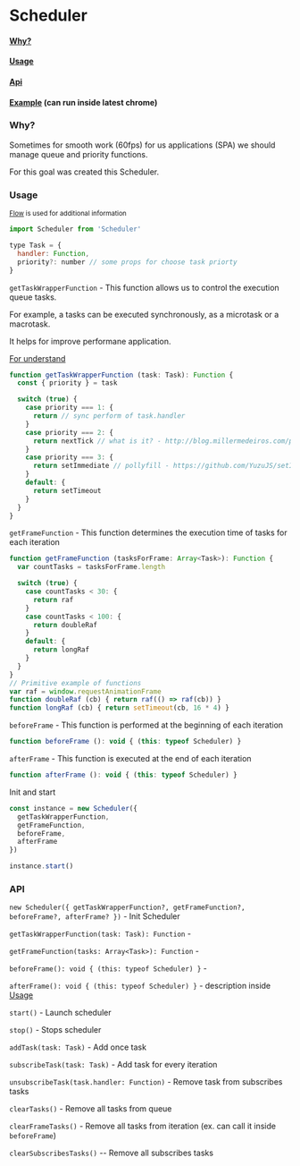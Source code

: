 # Scheduler

#### [Why?](#user-content-why-1)
#### [Usage](#user-content-usage-1)
#### [Api](#user-content-api-1)
#### [Example](https://gist.github.com/AStaroverov/ddface9819748924d609105d97331826) (can run inside latest chrome)


### Why?

Sometimes for smooth work (60fps) for us applications (SPA) we should manage queue and priority functions.

For this goal was created this Scheduler.

### Usage
<sup>[Flow](https://flow.org/) is used for additional information</sup>

```javascript
import Scheduler from 'Scheduler'

type Task = {
  handler: Function,
  priority?: number // some props for choose task priorty
}
```


``getTaskWrapperFunction`` - This function allows us to control the execution queue tasks.

For example, a tasks can be executed synchronously, as a microtask or a macrotask.

It helps for improve performane application.

[For understand](https://jakearchibald.com/2015/tasks-microtasks-queues-and-schedules/)
```javascript
function getTaskWrapperFunction (task: Task): Function {
  const { priority } = task

  switch (true) {
    case priority === 1: {
      return // sync perform of task.handler
    }
    case priority === 2: {
      return nextTick // what is it? - http://blog.millermedeiros.com/promise-nexttick/
    }
    case priority === 3: {
      return setImmediate // pollyfill - https://github.com/YuzuJS/setImmediate
    }
    default: {
      return setTimeout
    }
  }
}
```


``getFrameFunction`` - This function determines the execution time of tasks for each iteration
```javascript
function getFrameFunction (tasksForFrame: Array<Task>): Function {
  var countTasks = tasksForFrame.length

  switch (true) {
    case countTasks < 30: {
      return raf
    }
    case countTasks < 100: {
      return doubleRaf
    }
    default: {
      return longRaf
    }
  }
}
// Primitive example of functions
var raf = window.requestAnimationFrame
function doubleRaf (cb) { return raf(() => raf(cb)) }
function longRaf (cb) { return setTimeout(cb, 16 * 4) }
```


``beforeFrame`` - This function is performed at the beginning of each iteration
```javascript
function beforeFrame (): void { (this: typeof Scheduler) }
```

``afterFrame`` - This function is executed at the end of each iteration
```javascript
function afterFrame (): void { (this: typeof Scheduler) }
```

Init and start
```javascript
const instance = new Scheduler({
  getTaskWrapperFunction,
  getFrameFunction,
  beforeFrame,
  afterFrame
})

instance.start()
```

### API
``new Scheduler({ getTaskWrapperFunction?, getFrameFunction?, beforeFrame?, afterFrame? })`` - Init Scheduler

``getTaskWrapperFunction(task: Task): Function`` -

``getFrameFunction(tasks: Array<Task>): Function`` -

``beforeFrame(): void { (this: typeof Scheduler) }`` -

``afterFrame(): void { (this: typeof Scheduler) }`` - description inside [Usage](#user-content-usage-1)

``start()`` - Launch scheduler

``stop()`` - Stops scheduler

``addTask(task: Task)`` - Add once task

``subscribeTask(task: Task)`` - Add task for every iteration

``unsubscribeTask(task.handler: Function)`` - Remove task from subscribes tasks

``clearTasks()`` - Remove all tasks from queue

``clearFrameTasks()`` - Remove all tasks from iteration (ex. can call it inside ``beforeFrame``)

``clearSubscribesTasks()`` -- Remove all subscribes tasks
